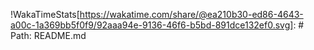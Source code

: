!WakaTimeStats[https://wakatime.com/share/@ea210b30-ed86-4643-a00c-1a369bb5f0f9/92aaa94e-9136-46f6-b5bd-891dce132ef0.svg]: # Path: README.md